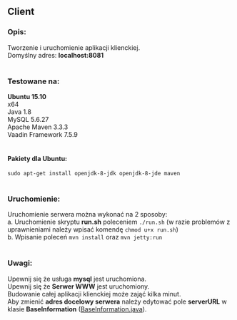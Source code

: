 ## Client

### Opis:

Tworzenie i uruchomienie aplikacji klienckiej.
</br>
Domyślny adres: <b>localhost:8081</b>
</br>
</br>

### Testowane na:

**Ubuntu 15.10**
</br>
x64
</br>
Java 1.8
</br>
MySQL 5.6.27
</br>
Apache Maven 3.3.3
</br>
Vaadin Framework 7.5.9
</br>
</br>

#### Pakiety dla Ubuntu:

`sudo apt-get install openjdk-8-jdk openjdk-8-jde maven`
</br>
</br>

### Uruchomienie:

Uruchomienie serwera można wykonać na 2 sposoby:
</br>
a. Uruchomienie skryptu <b>run.sh</b> poleceniem `./run.sh` (w razie problemów z uprawnieniami należy wpisać komendę `chmod u+x run.sh`)
</br>
b. Wpisanie poleceń `mvn install` oraz `mvn jetty:run`
</br>
</br>

### Uwagi:

Upewnij się że usługa <b>mysql</b> jest uruchomiona.
</br>
Upewnij się że <b>Serwer WWW</b> jest uruchomiony.
</br>
Budowanie całej aplikacji klienckiej może zająć kilka minut.
</br>
Aby zmienić <b>adres docelowy serwera</b> należy edytować pole <b>serverURL</b> w klasie <b>BaseInformation</b> ([BaseInformation.java](src/main/java/tasslegro/base/BaseInformation.java)).
</br>
</br>
